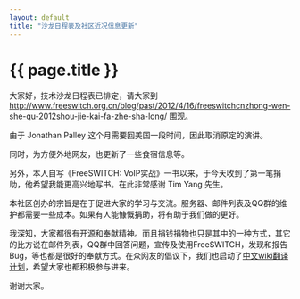 ```yaml
---
layout: default
title: "沙龙日程表及社区近况信息更新"
---
```


# {{ page.title }}

大家好，技术沙龙日程表已排定，请大家到 <http://www.freeswitch.org.cn/blog/past/2012/4/16/freeswitchcnzhong-wen-she-qu-2012shou-jie-kai-fa-zhe-sha-long/> 围观。

由于 Jonathan Palley 这个月需要回美国一段时间，因此取消原定的演讲。

同时，为方便外地网友，也更新了一些食宿信息等。


另外，本人自写《FreeSWITCH: VoIP实战》一书以来，于今天收到了第一笔捐助，他希望我能更高兴地写书。在此非常感谢 Tim Yang 先生。

本社区创办的宗旨是在于促进大家的学习与交流。服务器、邮件列表及QQ群的维护都需要一些成本。如果有人能慷慨捐助，将有助于我们做的更好。

我深知，大家都很有开源和奉献精神。而且捐钱捐物也只是其中的一种方式，其它的比方说在邮件列表，QQ群中回答问题，宣传及使用FreeSWITCH，发现和报告Bug，等也都是很好的奉献方式。在众网友的倡议下，我们也启动了[中文wiki翻译计划](http://wiki.freeswitch.org.cn/)，希望大家也都积极参与进来。

谢谢大家。
